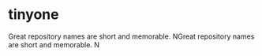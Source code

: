 # tinyone
Great repository names are short and memorable. NGreat repository names are short and memorable. N
